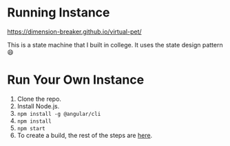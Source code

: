 # Running Instance
https://dimension-breaker.github.io/virtual-pet/

This is a state machine that I built in college. It uses the state design pattern :smile:

# Run Your Own Instance
1. Clone the repo.
2. Install Node.js.
3. `npm install -g @angular/cli`
4. `npm install`
5. `npm start`
6. To create a build, the rest of the steps are [here](https://angular.io/guide/deployment).
